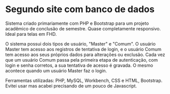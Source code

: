 # Segundo site com banco de dados

Sistema criado primariamente com PHP e Bootstrap para um projeto acadêmico de conclusão de semestre. Quase completamente responsivo. Ideal para telas em FHD.

O sistema possui dois tipos de usuário, "Master" e "Comum". O usuário Master tem acesso aos registros de tentativa de login, e o usuário Comum tem acesso aos seus próprios dados para alterações ou exclusão. Cada vez que um usuário Comum passa pela primeira etapa de autenticação, com login e senha corretos, a sua tentativa de acesso é gravada. O mesmo acontece quando um usuário Master faz o login.

Ferramentas utilizadas: PHP, MySQL, Workbench, CSS e HTML, Bootstrap. Evitei usar mas acabei precisando de um pouco de Javascript.
